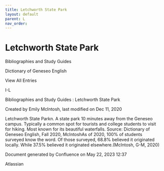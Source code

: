 ```yaml
---
title: Letchworth State Park
layout: default
parent: L
nav_order:
---
```


# Letchworth State Park

Bibliographies and Study Guides

Dictionary of Geneseo English

View All Entries

I-L

Bibliographies and Study Guides : Letchworth State Park

Created by  Emily McIntosh, last modified on Dec 11, 2020

Letchworth State Parkn. A state park 10 minutes away from the Geneseo campus. Typically a common spot for tourists and college students to visit for hiking. Most known for its beautiful waterfalls. Source: Dictionary of Geneseo English, Fall 2020, McIntoshAs of 2020, 100% of students surveyed know the word. Of those surveyed, 68.8% believed it originated locally. While 37.5% believed it originated elsewhere.(McIntosh, G-M, 2020)

Document generated by Confluence on May 22, 2023 12:37

Atlassian
